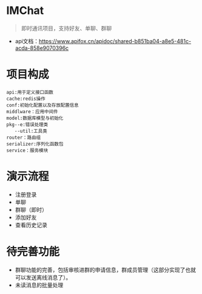 # IMChat

>
>即时通讯项目，支持好友、单聊、群聊
- api文档：https://www.apifox.cn/apidoc/shared-b851ba04-a8e5-481c-acda-858e9070396c

# 项目构成

```
api:用于定义接口函数 
cache:redis操作 
conf:初始化配置以及存放配置信息 
middlware：应用中间件 
model:数据库模型与初始化 
pkg--e:错误处理类 
   --util:工具类 
router：路由组 
serializer:序列化函数包 
service：服务模块 
```

# 演示流程

- 注册登录
- 单聊
- 群聊（即时）
- 添加好友
- 查看历史记录

# 待完善功能
- 群聊功能的完善，包括审核进群的申请信息，群成员管理（这部分实现了也就可以发送离线消息了）。
- 未读消息的批量处理
